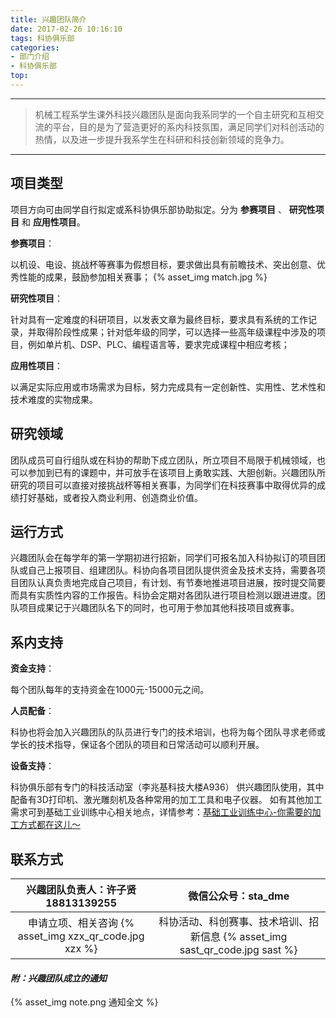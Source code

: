 ```yaml
---
title: 兴趣团队简介
date: 2017-02-26 10:16:10
tags: 科协俱乐部
categories: 
- 部门介绍
- 科协俱乐部
top:
---
```

***

> 机械工程系学生课外科技兴趣团队是面向我系同学的一个自主研究和互相交流的平台，目的是为了营造更好的系内科技氛围，满足同学们对科创活动的热情，以及进一步提升我系学生在科研和科技创新领域的竞争力。

<!-- more -->

---
## 项目类型

项目方向可由同学自行拟定或系科协俱乐部协助拟定。分为 __参赛项目__ 、 __研究性项目__ 和 __应用性项目__。

__参赛项目__：

以机设、电设、挑战杯等赛事为假想目标，要求做出具有前瞻技术、突出创意、优秀性能的成果，鼓励参加相关赛事；
{% asset_img match.jpg %}

__研究性项目__：

针对具有一定难度的科研项目，以发表文章为最终目标，要求具有系统的工作记录，并取得阶段性成果；针对低年级的同学，可以选择一些高年级课程中涉及的项目，例如单片机、DSP、PLC、编程语言等，要求完成课程中相应考核；

__应用性项目__：

以满足实际应用或市场需求为目标，努力完成具有一定创新性、实用性、艺术性和技术难度的实物成果。

## 研究领域

团队成员可自行组队或在科协的帮助下成立团队，所立项目不局限于机械领域，也可以参加到已有的课题中，并可放手在该项目上勇敢实践、大胆创新。兴趣团队所研究的项目可以直接对接挑战杯等相关赛事，为同学们在科技赛事中取得优异的成绩打好基础，或者投入商业利用、创造商业价值。

## 运行方式

兴趣团队会在每学年的第一学期初进行招新，同学们可报名加入科协拟订的项目团队或自己上报项目、组建团队。科协向各项目团队提供资金及技术支持，需要各项目团队认真负责地完成自己项目，有计划、有节奏地推进项目进展，按时提交简要而具有实质性内容的工作报告。科协会定期对各团队进行项目检测以跟进进度。团队项目成果记于兴趣团队名下的同时，也可用于参加其他科技项目或赛事。

## 系内支持

__资金支持__：

每个团队每年的支持资金在1000元-15000元之间。

__人员配备__：

科协也将会加入兴趣团队的队员进行专门的技术培训，也将为每个团队寻求老师或学长的技术指导，保证各个团队的项目和日常活动可以顺利开展。

__设备支持__：

科协俱乐部有专门的科技活动室（李兆基科技大楼A936） 供兴趣团队使用，其中配备有3D打印机、激光雕刻机及各种常用的加工工具和电子仪器。
如有其他加工需求可到基础工业训练中心相关地点，详情参考：[基础工业训练中心-你需要的加工方式都在这儿～](https://mp.weixin.qq.com/s?__biz=MjM5OTUwNzU2NQ==&mid=2650171555&idx=3&sn=f57a21d6e17fc7ad765578a0eafbecc3&chksm=bf38aba1884f22b75cf078c0ce8c11ffedc57b0365551298102bb6e9bd57052b3c30a6f4ebbd&scene=4&key=cde9f53f8128acbda58e46905684fbe390e9fb0ecb14f8275f2868ce2abaef0d118bb5b6d19c1f37ef50cd50f210f074&ascene=3&uin=Mjg3Mzk5MDExNQ%3D%3D&devicetype=android-23&version=26031e30&nettype=WIFI&pass_ticket=H9AudOfukoxd2E3oJJJ5bkimfK3OURp78GvdMkMMjk%2FRrg%2FI693cpGq3mgqH7CjJ&wx_header=1)

## 联系方式
| 兴趣团队负责人：许子贤 18813139255 | 微信公众号：sta_dme |
| :--------------------------------------------------: | :----------------------------: |
| 申请立项、相关咨询 {% asset_img xzx_qr_code.jpg xzx %}    | 科协活动、科创赛事、技术培训、招新信息 {% asset_img sast_qr_code.jpg sast %} |

#### _附：兴趣团队成立的通知_
{% asset_img note.png 通知全文 %}
